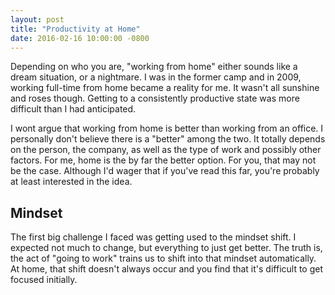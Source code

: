 ```yaml
---
layout: post
title: "Productivity at Home"
date: 2016-02-16 10:00:00 -0800
---
```


Depending on who you are, "working from home" either sounds like a dream situation, or a nightmare. I was in the former camp and in 2009, working full-time from home became a reality for me. It wasn't all sunshine and roses though. Getting to a consistently productive state was more difficult than I had anticipated.

<!--more-->

I wont argue that working from home is better than working from an office. I personally don't believe there is a "better" among the two. It totally depends on the person, the company, as well as the type of work and possibly other factors. For me, home is the by far the better option. For you, that may not be the case. Although I'd wager that if you've read this far, you're probably at least interested in the idea.

## Mindset

The first big challenge I faced was getting used to the mindset shift. I expected not much to change, but everything to just get better. The truth is, the act of "going to work" trains us to shift into that mindset automatically. At home, that shift doesn't always occur and you find that it's difficult to get focused initially.
